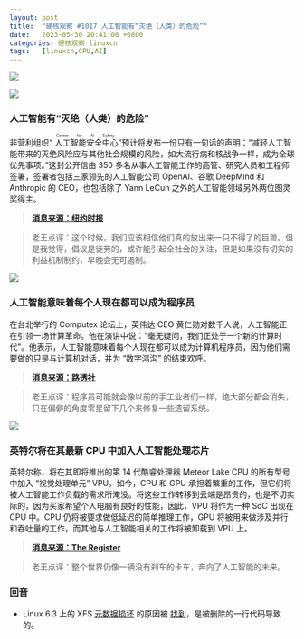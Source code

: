 ```yaml
---
layout: post
title:	"硬核观察 #1017 人工智能有“灭绝（人类）的危险”"
date:	2023-05-30 20:41:00 +0800 
categories:	硬核观察 linuxcn 
tags:	[linuxcn,CPU,AI]
---
```



![](/Asserts/Images//attachment/album/202305/30/204001abaqdlxxjqbkxlv9.jpg)


![](/Asserts/Images//attachment/album/202305/30/204014scazaa0f0jewfdjf.jpg)


### 人工智能有“灭绝（人类）的危险”


非营利组织“<ruby> 人工智能安全中心 <rt>  Center for AI Safety </rt></ruby>”预计将发布一份只有一句话的声明：“减轻人工智能带来的灭绝风险应与其他社会规模的风险，如大流行病和核战争一样，成为全球优先事项。”这封公开信由 350 多名从事人工智能工作的高管、研究人员和工程师签署，签署者包括三家领先的人工智能公司 OpenAI、谷歌 DeepMind 和Anthropic 的 CEO，也包括除了 Yann LeCun 之外的人工智能领域另外两位图灵奖得主。



> 
> **[消息来源：纽约时报](https://www.nytimes.com/2023/05/30/technology/ai-threat-warning.html)**
> 
> 
> 



> 
> 老王点评：这个时候，我们应该相信他们真的放出来一只不得了的巨兽。但是我觉得，倡议是徒劳的，或许能引起全社会的关注，但是如果没有切实的利益机制制约，早晚会无可遏制。
> 
> 
> 


![](/Asserts/Images//attachment/album/202305/30/204028ma6w04aupw26p0v0.jpg)


### 人工智能意味着每个人现在都可以成为程序员


在台北举行的 Computex 论坛上，英伟达 CEO 黄仁勋对数千人说，人工智能正在引领一场计算革命。他在演讲中说：“毫无疑问，我们正处于一个新的计算时代”。他表示，人工智能意味着每个人现在都可以成为计算机程序员，因为他们需要做的只是与计算机对话，并为 “数字鸿沟” 的结束欢呼。



> 
> **[消息来源：路透社](https://www.reuters.com/technology/ai-means-everyone-can-now-be-programmer-nvidia-chief-says-2023-05-29/)**
> 
> 
> 



> 
> 老王点评：程序员可能就会像以前的手工业者们一样，绝大部分都会消失，只在偏僻的角度零星留下几个来修复一些遗留系统。
> 
> 
> 


![](/Asserts/Images//attachment/album/202305/30/204056kozzgzia118ww8d9.jpg)


### 英特尔将在其最新 CPU 中加入人工智能处理芯片


英特尔称，将在其即将推出的第 14 代酷睿处理器 Meteor Lake CPU 的所有型号中加入 “视觉处理单元” VPU。如今，CPU 和 GPU 承担着繁重的工作，但它们将被人工智能工作负载的需求所淹没。将这些工作转移到云端是昂贵的，也是不切实际的，因为买家希望个人电脑有良好的性能，因此，VPU 将作为一种 SoC 出现在 CPU 中。CPU 仍将被要求做低延迟的简单推理工作，GPU 将被用来做涉及并行和吞吐量的工作，而其他与人工智能相关的工作将被卸载到 VPU 上。



> 
> **[消息来源：The Register](https://www.theregister.com/2023/05/29/vpus_all_meteork_lake_skus/)**
> 
> 
> 



> 
> 老王点评：整个世界仍像一辆没有刹车的卡车，奔向了人工智能的未来。
> 
> 
> 


### 回音


* Linux 6.3 上的 XFS [元数据损坏](/article-15851-1.html) 的原因被 [找到](https://www.phoronix.com/news/XFS-Patch-For-Linux-6.3)，是被删除的一行代码导致的。
